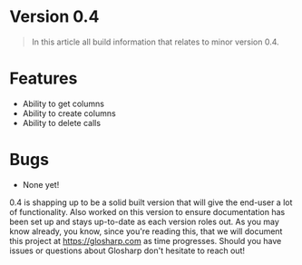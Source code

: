 # Version 0.4

> In this article all build information that relates to minor version 0.4.

# Features

- Ability to get columns
- Ability to create columns
- Ability to delete calls

# Bugs

- None yet!

0.4 is shapping up to be a solid built version that will give the end-user a lot of functionality. Also worked on this version to ensure documentation has been set up and stays up-to-date as each version roles out. As you may know already, you know, since you're reading this, that we will document this project at https://glosharp.com as time progresses. Should you have issues or questions about Glosharp don't hesitate to reach out!